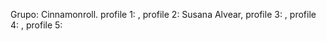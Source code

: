 Grupo: Cinnamonroll. 
profile 1: , 
profile 2: Susana Alvear, 
profile 3: , 
profile 4: , 
profile 5: 

